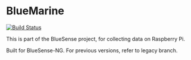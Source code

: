 # BlueMarine

[![Build Status](https://travis-ci.com/skyzh/BlueMarine.svg?branch=master)](https://travis-ci.com/skyzh/BlueMarine)

This is part of the BlueSense project, for collecting data
on Raspberry Pi.

Built for BlueSense-NG. For previous versions, refer to legacy branch.
